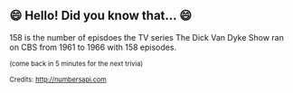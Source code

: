 ## :smile: Hello! Did you know that... :smile:
158 is the number of episdoes the TV series The Dick Van Dyke Show ran on CBS from 1961 to 1966 with 158 episodes.

<sup>(come back in 5 minutes for the next trivia)</sup>


<sup>Credits: http://numbersapi.com</sup>

